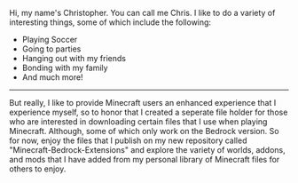 Hi, my name's Christopher. You can call me Chris. I like to do a variety of interesting things, some of which include the following: 
- Playing Soccer
- Going to parties
- Hanging out with my friends
- Bonding with my family
- And much more!
----------------------------------------------------------------------------------------------------------------------------------------
But really, I like to provide Minecraft users an enhanced experience that I experience myself, so to honor that I created a seperate file holder for those who are interested in downloading certain files that I use when playing Minecraft. Although, some of which only work on the Bedrock version. So for now, enjoy the files that I publish on my new repository called "Minecraft-Bedrock-Extensions" and explore the variety of worlds, addons, and mods that I have added from my personal library of Minecraft files for others to enjoy.

<!---
Insulted5012/Insulted5012 is a ✨ special ✨ repository because its `README.md` (this file) appears on your GitHub profile.
You can click the Preview link to take a look at your changes.
--->
